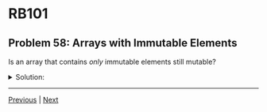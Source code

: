 # RB101
## Problem 58: Arrays with Immutable Elements

Is an array that contains *only* immutable elements still mutable?

<details>
<summary>Solution:</summary>

Yes, an array is always mutable regardless of what it contains. Even if an array contains only immutable elements (like integers, symbols, booleans), the array itself can still be modified—you can add, remove, or change elements.

**Distinction between mutating an array and mutating its elements:**

**Mutating the array:**
```ruby
arr = [1, 2, 3]  # Contains only immutable integers
arr << 4         # Mutates the array
arr[0] = 10      # Mutates the array
arr.delete(2)    # Mutates the array
p arr  # => [10, 3, 4]
```

**Trying to mutate the elements (impossible with immutable types):**
```ruby
arr = [1, 2, 3]
# We can't mutate the integers themselves:
arr[0] += 1  # This doesn't mutate the integer - it creates a new one and reassigns
```

**Example showing the difference:**
```ruby
# Array with strings (mutable elements)
arr1 = ["hello", "world"]
arr1[0] << "!"     # Mutates the element (string)
p arr1  # => ["hello!", "world"]

# Array with integers (immutable elements)
arr2 = [1, 2, 3]
arr2[0] += 1       # Can't mutate the integer; creates new integer
p arr2  # => [2, 2, 3] (array mutated, but element replaced, not mutated)
```

**Operations that mutate the array but not the elements:**
```ruby
arr = [1, 2, 3]
original_elements = arr.map(&:object_id)

arr << 4
arr.shift
arr[0] = 99

# The array changed, but we didn't mutate any integers
# (we just changed which integers the array points to)
```

**The immutability of the elements doesn't affect the mutability of the array itself.**

</details>

---

[Previous](057.md) | [Next](059.md)

